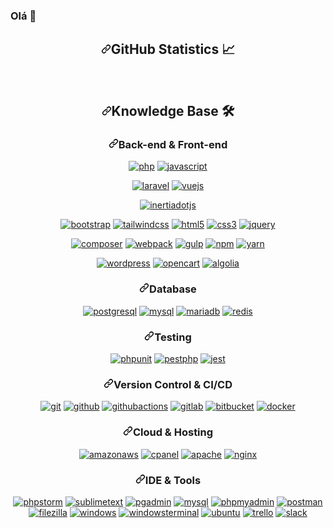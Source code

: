 ### Olá  👋

<!--
**dgobatista/dgobatista** is a ✨ _special_ ✨ repository because its `README.md` (this file) appears on your GitHub profile.

Here are some ideas to get you started:

- 🔭 I’m currently working on ...
- 🌱 I’m currently learning ...
- 👯 I’m looking to collaborate on ...
- 🤔 I’m looking for help with ...
- 💬 Ask me about ...
- 📫 How to reach me: ...
- 😄 Pronouns: ...
- ⚡ Fun fact: ...
-->

<div align="center" dir="auto">
<h2 dir="auto"><a id="user-content-github-statistics-chart_with_upwards_trend" class="anchor" aria-hidden="true" href="#github-statistics-chart_with_upwards_trend"><svg class="octicon octicon-link" viewBox="0 0 16 16" version="1.1" width="16" height="16" aria-hidden="true"><path fill-rule="evenodd" d="M7.775 3.275a.75.75 0 001.06 1.06l1.25-1.25a2 2 0 112.83 2.83l-2.5 2.5a2 2 0 01-2.83 0 .75.75 0 00-1.06 1.06 3.5 3.5 0 004.95 0l2.5-2.5a3.5 3.5 0 00-4.95-4.95l-1.25 1.25zm-4.69 9.64a2 2 0 010-2.83l2.5-2.5a2 2 0 012.83 0 .75.75 0 001.06-1.06 3.5 3.5 0 00-4.95 0l-2.5 2.5a3.5 3.5 0 004.95 4.95l1.25-1.25a.75.75 0 00-1.06-1.06l-1.25 1.25a2 2 0 01-2.83 0z"></path></svg></a>GitHub Statistics <g-emoji class="g-emoji" alias="chart_with_upwards_trend" fallback-src="https://github.githubassets.com/images/icons/emoji/unicode/1f4c8.png">📈</g-emoji></h2> 
<div dir="auto">
<p dir="auto"><a href="https://github.com/dgobatista"><img src="https://camo.githubusercontent.com/11439248c292b333c343725cf9beb4b69579da7716a0f3338db844d117902887/68747470733a2f2f6769746875622d726561646d652d73746174732e76657263656c2e6170702f6170693f757365726e616d653d67617262696e6d617263656c6f2673686f775f69636f6e733d74727565267468656d653d746f6b796f6e6967687426686964655f626f726465723d74727565266c6f63616c653d656e" alt="" data-canonical-src="https://github-readme-stats.vercel.app/api?username=dgobatista&amp;show_icons=true&amp;theme=tokyonight&amp;hide_border=true&amp;locale=en" style="max-width: 100%;"></a>
<a href="https://github.com/dgobatista"><img src="https://camo.githubusercontent.com/ef3eb660ce1c3356027cba2bd735e45777efe8c31101d09cfcef6fd309b56069/68747470733a2f2f6769746875622d726561646d652d73747265616b2d73746174732e6865726f6b756170702e636f6d2f3f757365723d67617262696e6d617263656c6f267468656d653d746f6b796f6e6967687426686964655f626f726465723d74727565" alt="" data-canonical-src="https://github-readme-streak-stats.herokuapp.com/?user=dgobatista&amp;theme=tokyonight&amp;hide_border=true" style="max-width: 100%;"></a></p>
</div>
</div>



<div align="center" dir="auto">
<h2 dir="auto"><a id="user-content-knowledge-base-hammer_and_wrench" class="anchor" aria-hidden="true" href="#knowledge-base-hammer_and_wrench"><svg class="octicon octicon-link" viewBox="0 0 16 16" version="1.1" width="16" height="16" aria-hidden="true"><path fill-rule="evenodd" d="M7.775 3.275a.75.75 0 001.06 1.06l1.25-1.25a2 2 0 112.83 2.83l-2.5 2.5a2 2 0 01-2.83 0 .75.75 0 00-1.06 1.06 3.5 3.5 0 004.95 0l2.5-2.5a3.5 3.5 0 00-4.95-4.95l-1.25 1.25zm-4.69 9.64a2 2 0 010-2.83l2.5-2.5a2 2 0 012.83 0 .75.75 0 001.06-1.06 3.5 3.5 0 00-4.95 0l-2.5 2.5a3.5 3.5 0 004.95 4.95l1.25-1.25a.75.75 0 00-1.06-1.06l-1.25 1.25a2 2 0 01-2.83 0z"></path></svg></a>Knowledge Base <g-emoji class="g-emoji" alias="hammer_and_wrench" fallback-src="https://github.githubassets.com/images/icons/emoji/unicode/1f6e0.png">🛠️</g-emoji></h2>
<h3 dir="auto"><a id="user-content-back-end--front-end" class="anchor" aria-hidden="true" href="#back-end--front-end"><svg class="octicon octicon-link" viewBox="0 0 16 16" version="1.1" width="16" height="16" aria-hidden="true"><path fill-rule="evenodd" d="M7.775 3.275a.75.75 0 001.06 1.06l1.25-1.25a2 2 0 112.83 2.83l-2.5 2.5a2 2 0 01-2.83 0 .75.75 0 00-1.06 1.06 3.5 3.5 0 004.95 0l2.5-2.5a3.5 3.5 0 00-4.95-4.95l-1.25 1.25zm-4.69 9.64a2 2 0 010-2.83l2.5-2.5a2 2 0 012.83 0 .75.75 0 001.06-1.06 3.5 3.5 0 00-4.95 0l-2.5 2.5a3.5 3.5 0 004.95 4.95l1.25-1.25a.75.75 0 00-1.06-1.06l-1.25 1.25a2 2 0 01-2.83 0z"></path></svg></a>Back-end &amp; Front-end</h3>
<p dir="auto"><a href="https://php.net" rel="nofollow"><img src="https://camo.githubusercontent.com/1062d0058e2cc14fbb86e8593e9d3516ac02709a995ffbb7aa579531a0fe6c1e/68747470733a2f2f696d672e736869656c64732e696f2f62616467652f5048502d77686974652e7376673f7374796c653d666f722d7468652d6261646765266c6f676f3d706870266c6f676f436f6c6f723d373737424234" alt="php" data-canonical-src="https://img.shields.io/badge/PHP-white.svg?style=for-the-badge&amp;logo=php&amp;logoColor=777BB4" style="max-width: 100%;"></a>
<a href="https://developer.mozilla.org/en-US/docs/Web/JavaScript" rel="nofollow"><img src="https://camo.githubusercontent.com/e7925605c8c1efa0e076e7615bc4e248ae33afb8a579f55bd71093a762e4b183/68747470733a2f2f696d672e736869656c64732e696f2f62616467652f4a6176615363726970742d77686974652e7376673f7374796c653d666f722d7468652d6261646765266c6f676f3d6a617661736372697074266c6f676f436f6c6f723d23463744463145" alt="javascript" data-canonical-src="https://img.shields.io/badge/JavaScript-white.svg?style=for-the-badge&amp;logo=javascript&amp;logoColor=#F7DF1E" style="max-width: 100%;"></a></p>
<p dir="auto"><a href="https://laravel.com" rel="nofollow"><img src="https://camo.githubusercontent.com/3a94084bd0d73498e20e7d410fd20360ee8a73899490424bc821720fd0fb1595/68747470733a2f2f696d672e736869656c64732e696f2f62616467652f4c61726176656c2d77686974652e7376673f7374796c653d666f722d7468652d6261646765266c6f676f3d6c61726176656c266c6f676f436f6c6f723d464632443230" alt="laravel" data-canonical-src="https://img.shields.io/badge/Laravel-white.svg?style=for-the-badge&amp;logo=laravel&amp;logoColor=FF2D20" style="max-width: 100%;"></a>
<a href="https://vuejs.org/" rel="nofollow"><img src="https://camo.githubusercontent.com/232316f7a7f79e6acbf27b47e593736b0e637677efa73c3a7721cf7735205259/68747470733a2f2f696d672e736869656c64732e696f2f62616467652f2d5675652e6a732d77686974653f6c6f676f3d767565646f746a73267374796c653d666f722d7468652d6261646765" alt="vuejs" data-canonical-src="https://img.shields.io/badge/-Vue.js-white?logo=vuedotjs&amp;style=for-the-badge" style="max-width: 100%;"></a>

<a href="https://inertiajs.com/" rel="nofollow"><img src="https://camo.githubusercontent.com/f405a9164c983ab3fa51dd22642507269aa12980988ff825aace770581c2b3de/68747470733a2f2f696d672e736869656c64732e696f2f62616467652f2d496e65727469612e6a732a2d77686974653f6c6f676f3d696e6572746961646f746a73266c6f676f436f6c6f723d303044433832267374796c653d666f722d7468652d6261646765" alt="inertiadotjs" data-canonical-src="https://img.shields.io/badge/-Inertia.js*-white?logo=inertiadotjs&amp;logoColor=00DC82&amp;style=for-the-badge" style="max-width: 100%;"></a></p>
<p dir="auto"><a href="https://getbootstrap.com/" rel="nofollow"><img src="https://camo.githubusercontent.com/78d5a480719e15408d5354edcc4cfcd56616819e8c1d46ec938c1bebb1bf415a/68747470733a2f2f696d672e736869656c64732e696f2f62616467652f2d426f6f7473747261702d77686974653f6c6f676f3d626f6f747374726170266c6f676f436f6c6f723d373935324233267374796c653d666f722d7468652d6261646765" alt="bootstrap" data-canonical-src="https://img.shields.io/badge/-Bootstrap-white?logo=bootstrap&amp;logoColor=7952B3&amp;style=for-the-badge" style="max-width: 100%;"></a>
<a href="https://tailwindcss.com/" rel="nofollow"><img src="https://camo.githubusercontent.com/052b530e8ef088f29dcac20cef4df905c7824a7acc4b7b4c8d18f6b6846b4ece/68747470733a2f2f696d672e736869656c64732e696f2f62616467652f2d7461696c77696e64206373732a2d77686974653f6c6f676f3d7461696c77696e64637373266c6f676f436f6c6f723d303642364434267374796c653d666f722d7468652d6261646765" alt="tailwindcss" data-canonical-src="https://img.shields.io/badge/-tailwind css*-white?logo=tailwindcss&amp;logoColor=06B6D4&amp;style=for-the-badge" style="max-width: 100%;"></a>
<a href="https://html.spec.whatwg.org/multipage/" rel="nofollow"><img src="https://camo.githubusercontent.com/c2b8c62f57907f79648ec9d6db00a2cfd51473add598958f7367b41af013c497/68747470733a2f2f696d672e736869656c64732e696f2f62616467652f2d48544d4c2d77686974653f6c6f676f3d68746d6c35267374796c653d666f722d7468652d6261646765" alt="html5" data-canonical-src="https://img.shields.io/badge/-HTML-white?logo=html5&amp;style=for-the-badge" style="max-width: 100%;"></a>
<a href="https://www.w3.org/Style/CSS" rel="nofollow"><img src="https://camo.githubusercontent.com/2311e44f075d53792657629075fb00baf254dd57fea610ca66a3751735301f56/68747470733a2f2f696d672e736869656c64732e696f2f62616467652f2d4353532d77686974653f6c6f676f3d63737333266c6f676f436f6c6f723d313537324236267374796c653d666f722d7468652d6261646765" alt="css3" data-canonical-src="https://img.shields.io/badge/-CSS-white?logo=css3&amp;logoColor=1572B6&amp;style=for-the-badge" style="max-width: 100%;"></a>
<a href="https://jquery.com/" rel="nofollow"><img src="https://camo.githubusercontent.com/5d5151c390c56a12404deede3190d222d4c5597cfe353445e043269297c032df/68747470733a2f2f696d672e736869656c64732e696f2f62616467652f2d6a71756572792d77686974653f6c6f676f3d6a7175657279266c6f676f436f6c6f723d303736394144267374796c653d666f722d7468652d6261646765" alt="jquery" data-canonical-src="https://img.shields.io/badge/-jquery-white?logo=jquery&amp;logoColor=0769AD&amp;style=for-the-badge" style="max-width: 100%;"></a></p>
<p dir="auto"><a href="https://getcomposer.org/" rel="nofollow"><img src="https://camo.githubusercontent.com/1e1b9cc0862b5fcafab2cb9a9e32a8d3feae1ff5b19784d26fa69e2b8dde4304/68747470733a2f2f696d672e736869656c64732e696f2f62616467652f2d636f6d706f7365722d77686974653f6c6f676f3d636f6d706f736572266c6f676f436f6c6f723d383835363330267374796c653d666f722d7468652d6261646765" alt="composer" data-canonical-src="https://img.shields.io/badge/-composer-white?logo=composer&amp;logoColor=885630&amp;style=for-the-badge" style="max-width: 100%;"></a>
<a href="https://webpack.js.org/" rel="nofollow"><img src="https://camo.githubusercontent.com/844718bef655fdd37c0319ee785c65d2f51d0e50e09d6a08abc64b5ae9628a2e/68747470733a2f2f696d672e736869656c64732e696f2f62616467652f2d7765627061636b2d77686974653f6c6f676f3d7765627061636b266c6f676f436f6c6f723d384444364639267374796c653d666f722d7468652d6261646765" alt="webpack" data-canonical-src="https://img.shields.io/badge/-webpack-white?logo=webpack&amp;logoColor=8DD6F9&amp;style=for-the-badge" style="max-width: 100%;"></a>
<a href="https://gulpjs.com/" rel="nofollow"><img src="https://camo.githubusercontent.com/8edd003f89d8c21f77821a1aef2845f5c4f3d71e050031e8bdfbc6d144550249/68747470733a2f2f696d672e736869656c64732e696f2f62616467652f2d67756c702d77686974653f6c6f676f3d67756c70266c6f676f436f6c6f723d434634363437267374796c653d666f722d7468652d6261646765" alt="gulp" data-canonical-src="https://img.shields.io/badge/-gulp-white?logo=gulp&amp;logoColor=CF4647&amp;style=for-the-badge" style="max-width: 100%;"></a>
<a href="https://www.npmjs.com/" rel="nofollow"><img src="https://camo.githubusercontent.com/97f95a6dfca7cff563c8294a8cb2827b70562e757f6c02fc8f8d3a81c6a52da5/68747470733a2f2f696d672e736869656c64732e696f2f62616467652f2d6e706d2d77686974653f6c6f676f3d6e706d266c6f676f436f6c6f723d434233383337267374796c653d666f722d7468652d6261646765" alt="npm" data-canonical-src="https://img.shields.io/badge/-npm-white?logo=npm&amp;logoColor=CB3837&amp;style=for-the-badge" style="max-width: 100%;"></a>
<a href="https://yarnpkg.com/" rel="nofollow"><img src="https://camo.githubusercontent.com/4f50b1416bbdbb9def532e7cbe4cd6d5c055472c45a774fc003842a69011c47a/68747470733a2f2f696d672e736869656c64732e696f2f62616467652f2d7961726e2d77686974653f6c6f676f3d7961726e266c6f676f436f6c6f723d324338454242267374796c653d666f722d7468652d6261646765" alt="yarn" data-canonical-src="https://img.shields.io/badge/-yarn-white?logo=yarn&amp;logoColor=2C8EBB&amp;style=for-the-badge" style="max-width: 100%;"></a></p>
<p dir="auto"><a href="https://wordpress.com/" rel="nofollow"><img src="https://camo.githubusercontent.com/24ee82aa49aa62dfebeed25ab16a805e914148ef0bb2792472adfd76a81507a7/68747470733a2f2f696d672e736869656c64732e696f2f62616467652f2d776f726470726573732d77686974653f6c6f676f3d776f72647072657373266c6f676f436f6c6f723d323137353942267374796c653d666f722d7468652d6261646765" alt="wordpress" data-canonical-src="https://img.shields.io/badge/-wordpress-white?logo=wordpress&amp;logoColor=21759B&amp;style=for-the-badge" style="max-width: 100%;"></a>
<a href="https://www.opencart.com/" rel="nofollow"><img src="https://camo.githubusercontent.com/b63755d3cb8e59d68913441ecade6869fec27e8e4f329bf2a6356500c1972a7b/68747470733a2f2f696d672e736869656c64732e696f2f62616467652f2d6f70656e636172742d77686974653f6c6f676f3d6f70656e63617274266c6f676f436f6c6f723d323137353942267374796c653d666f722d7468652d6261646765" alt="opencart" data-canonical-src="https://img.shields.io/badge/-opencart-white?logo=opencart&amp;logoColor=21759B&amp;style=for-the-badge" style="max-width: 100%;"></a>
<a href="https://www.algolia.com/" rel="nofollow"><img src="https://camo.githubusercontent.com/c09b18f871bc8f33c3e25ac5dd0a1213471192b25a71548d457969d02156e5ce/68747470733a2f2f696d672e736869656c64732e696f2f62616467652f2d616c676f6c69612a2d77686974653f6c6f676f3d616c676f6c6961266c6f676f436f6c6f723d353436384646267374796c653d666f722d7468652d6261646765" alt="algolia" data-canonical-src="https://img.shields.io/badge/-algolia*-white?logo=algolia&amp;logoColor=5468FF&amp;style=for-the-badge" style="max-width: 100%;"></a></p>
<h3 dir="auto"><a id="user-content-database" class="anchor" aria-hidden="true" href="#database"><svg class="octicon octicon-link" viewBox="0 0 16 16" version="1.1" width="16" height="16" aria-hidden="true"><path fill-rule="evenodd" d="M7.775 3.275a.75.75 0 001.06 1.06l1.25-1.25a2 2 0 112.83 2.83l-2.5 2.5a2 2 0 01-2.83 0 .75.75 0 00-1.06 1.06 3.5 3.5 0 004.95 0l2.5-2.5a3.5 3.5 0 00-4.95-4.95l-1.25 1.25zm-4.69 9.64a2 2 0 010-2.83l2.5-2.5a2 2 0 012.83 0 .75.75 0 001.06-1.06 3.5 3.5 0 00-4.95 0l-2.5 2.5a3.5 3.5 0 004.95 4.95l1.25-1.25a.75.75 0 00-1.06-1.06l-1.25 1.25a2 2 0 01-2.83 0z"></path></svg></a>Database</h3>
<p dir="auto"><a href="https://www.postgresql.org/" rel="nofollow"><img src="https://camo.githubusercontent.com/c270af505d2eb499f80b185b403934c88541c9bb36ae903c259b981fb9067d7c/68747470733a2f2f696d672e736869656c64732e696f2f62616467652f2d706f737467726573716c2d77686974653f6c6f676f3d706f737467726573716c266c6f676f436f6c6f723d343136394531267374796c653d666f722d7468652d6261646765" alt="postgresql" data-canonical-src="https://img.shields.io/badge/-postgresql-white?logo=postgresql&amp;logoColor=4169E1&amp;style=for-the-badge" style="max-width: 100%;"></a>
<a href="https://www.mysql.com/" rel="nofollow"><img src="https://camo.githubusercontent.com/b3f40a3a32711a30ab049b48f1f5f5396f1381b0c050255d54b7f18d0baee96c/68747470733a2f2f696d672e736869656c64732e696f2f62616467652f2d6d7973716c2d77686974653f6c6f676f3d6d7973716c266c6f676f436f6c6f723d343437394131267374796c653d666f722d7468652d6261646765" alt="mysql" data-canonical-src="https://img.shields.io/badge/-mysql-white?logo=mysql&amp;logoColor=4479A1&amp;style=for-the-badge" style="max-width: 100%;"></a>
<a href="https://mariadb.org/" rel="nofollow"><img src="https://camo.githubusercontent.com/56ab39f7df504d674990cce4697f1ce6735402de53bdcf3bccf7bfd9055a2ee1/68747470733a2f2f696d672e736869656c64732e696f2f62616467652f2d6d6172696164622d77686974653f6c6f676f3d6d617269616462266c6f676f436f6c6f723d303033353435267374796c653d666f722d7468652d6261646765" alt="mariadb" data-canonical-src="https://img.shields.io/badge/-mariadb-white?logo=mariadb&amp;logoColor=003545&amp;style=for-the-badge" style="max-width: 100%;"></a>
<a href="https://redis.io/" rel="nofollow"><img src="https://camo.githubusercontent.com/e076a591694d7eed1b024bd35942b8840f58eaeb681a860cefe0dbaa23716233/68747470733a2f2f696d672e736869656c64732e696f2f62616467652f2d72656469732a2d77686974653f6c6f676f3d7265646973266c6f676f436f6c6f723d444333383244267374796c653d666f722d7468652d6261646765" alt="redis" data-canonical-src="https://img.shields.io/badge/-redis*-white?logo=redis&amp;logoColor=DC382D&amp;style=for-the-badge" style="max-width: 100%;"></a></p>
<h3 dir="auto"><a id="user-content-testing" class="anchor" aria-hidden="true" href="#testing"><svg class="octicon octicon-link" viewBox="0 0 16 16" version="1.1" width="16" height="16" aria-hidden="true"><path fill-rule="evenodd" d="M7.775 3.275a.75.75 0 001.06 1.06l1.25-1.25a2 2 0 112.83 2.83l-2.5 2.5a2 2 0 01-2.83 0 .75.75 0 00-1.06 1.06 3.5 3.5 0 004.95 0l2.5-2.5a3.5 3.5 0 00-4.95-4.95l-1.25 1.25zm-4.69 9.64a2 2 0 010-2.83l2.5-2.5a2 2 0 012.83 0 .75.75 0 001.06-1.06 3.5 3.5 0 00-4.95 0l-2.5 2.5a3.5 3.5 0 004.95 4.95l1.25-1.25a.75.75 0 00-1.06-1.06l-1.25 1.25a2 2 0 01-2.83 0z"></path></svg></a>Testing</h3>
<p dir="auto"><a href="https://phpunit.de/" rel="nofollow"><img src="https://camo.githubusercontent.com/26580997ee336432ab82b0cff231b4a41d09c53997045a1578281e7ca46f11e4/68747470733a2f2f696d672e736869656c64732e696f2f62616467652f2d706870756e69742d77686974653f6c6f676f3d706870266c6f676f436f6c6f723d373737424234267374796c653d666f722d7468652d6261646765" alt="phpunit" data-canonical-src="https://img.shields.io/badge/-phpunit-white?logo=php&amp;logoColor=777BB4&amp;style=for-the-badge" style="max-width: 100%;"></a>
<a href="https://pestphp.com/" rel="nofollow"><img src="https://camo.githubusercontent.com/2eda976eea12232a9171a57c65b8b9627ccc9fde72ade661c991159b2564af2a/68747470733a2f2f696d672e736869656c64732e696f2f62616467652f2d706573747068702a2d77686974653f6c6f676f3d70657374706870266c6f676f436f6c6f723d433231333235267374796c653d666f722d7468652d6261646765" alt="pestphp" data-canonical-src="https://img.shields.io/badge/-pestphp*-white?logo=pestphp&amp;logoColor=C21325&amp;style=for-the-badge" style="max-width: 100%;"></a>
<a href="https://jestjs.io/" rel="nofollow"><img src="https://camo.githubusercontent.com/634b2bc4d12c8befe985e493e8239825027b7f6b9a6dded0d61f4b3fb98e47c3/68747470733a2f2f696d672e736869656c64732e696f2f62616467652f2d6a6573742a2d77686974653f6c6f676f3d6a657374266c6f676f436f6c6f723d433231333235267374796c653d666f722d7468652d6261646765" alt="jest" data-canonical-src="https://img.shields.io/badge/-jest*-white?logo=jest&amp;logoColor=C21325&amp;style=for-the-badge" style="max-width: 100%;"></a></p>
<h3 dir="auto"><a id="user-content-version-control--cicd" class="anchor" aria-hidden="true" href="#version-control--cicd"><svg class="octicon octicon-link" viewBox="0 0 16 16" version="1.1" width="16" height="16" aria-hidden="true"><path fill-rule="evenodd" d="M7.775 3.275a.75.75 0 001.06 1.06l1.25-1.25a2 2 0 112.83 2.83l-2.5 2.5a2 2 0 01-2.83 0 .75.75 0 00-1.06 1.06 3.5 3.5 0 004.95 0l2.5-2.5a3.5 3.5 0 00-4.95-4.95l-1.25 1.25zm-4.69 9.64a2 2 0 010-2.83l2.5-2.5a2 2 0 012.83 0 .75.75 0 001.06-1.06 3.5 3.5 0 00-4.95 0l-2.5 2.5a3.5 3.5 0 004.95 4.95l1.25-1.25a.75.75 0 00-1.06-1.06l-1.25 1.25a2 2 0 01-2.83 0z"></path></svg></a>Version Control &amp; CI/CD</h3>
<a href="https://git-scm.com/" rel="nofollow"><img src="https://camo.githubusercontent.com/8ca8eb15888cba570d56eefa2789218962a32c1cd6e764d44c054893927bbdc1/68747470733a2f2f696d672e736869656c64732e696f2f62616467652f2d6769742d77686974653f6c6f676f3d676974266c6f676f436f6c6f723d463035303332267374796c653d666f722d7468652d6261646765" alt="git" data-canonical-src="https://img.shields.io/badge/-git-white?logo=git&amp;logoColor=F05032&amp;style=for-the-badge" style="max-width: 100%;"></a>
<a href="https://github.com/"><img src="https://camo.githubusercontent.com/6d30a4e486426c303d24ea299665633fcac519f2147f7abf09cce6e162e4deb3/68747470733a2f2f696d672e736869656c64732e696f2f62616467652f2d6769746875622d77686974653f6c6f676f3d676974687562266c6f676f436f6c6f723d313831373137267374796c653d666f722d7468652d6261646765" alt="github" data-canonical-src="https://img.shields.io/badge/-github-white?logo=github&amp;logoColor=181717&amp;style=for-the-badge" style="max-width: 100%;"></a>
<a href="https://github.com/features/actions"><img src="https://camo.githubusercontent.com/7073a3ceb9fcd228211b6c05b39350d50435a72e6b54c3972ef3d88e5b483bac/68747470733a2f2f696d672e736869656c64732e696f2f62616467652f2d6769746875625f616374696f6e732a2d77686974653f6c6f676f3d676974687562616374696f6e73266c6f676f436f6c6f723d323038384646267374796c653d666f722d7468652d6261646765" alt="githubactions" data-canonical-src="https://img.shields.io/badge/-github_actions*-white?logo=githubactions&amp;logoColor=2088FF&amp;style=for-the-badge" style="max-width: 100%;"></a>
<a href="https://gitlab.com/" rel="nofollow"><img src="https://camo.githubusercontent.com/f86d4b5f1a508506253ee5b3ceb4b492818554713e9e51309580debf2c51025b/68747470733a2f2f696d672e736869656c64732e696f2f62616467652f2d6769746c61622d77686974653f6c6f676f3d6769746c6162266c6f676f436f6c6f723d464341313231267374796c653d666f722d7468652d6261646765" alt="gitlab" data-canonical-src="https://img.shields.io/badge/-gitlab-white?logo=gitlab&amp;logoColor=FCA121&amp;style=for-the-badge" style="max-width: 100%;"></a>
<a href="https://bitbucket.org/" rel="nofollow"><img src="https://camo.githubusercontent.com/43aea503350c7207e09b64b448a819c26b5aa7e009c1bc671398324fa710fbaf/68747470733a2f2f696d672e736869656c64732e696f2f62616467652f2d6269746275636b65742d77686974653f6c6f676f3d6269746275636b6574266c6f676f436f6c6f723d303035324343267374796c653d666f722d7468652d6261646765" alt="bitbucket" data-canonical-src="https://img.shields.io/badge/-bitbucket-white?logo=bitbucket&amp;logoColor=0052CC&amp;style=for-the-badge" style="max-width: 100%;"></a>
<a href="https://www.docker.com/" rel="nofollow"><img src="https://camo.githubusercontent.com/6a01c24ad74a3e1b0c4b52d90dddea3ef077c82e94b465afac76fa29e62a69d6/68747470733a2f2f696d672e736869656c64732e696f2f62616467652f2d646f636b65722d77686974653f6c6f676f3d646f636b6572266c6f676f436f6c6f723d323439364544267374796c653d666f722d7468652d6261646765" alt="docker" data-canonical-src="https://img.shields.io/badge/-docker-white?logo=docker&amp;logoColor=2496ED&amp;style=for-the-badge" style="max-width: 100%;"></a>
<h3 dir="auto"><a id="user-content-cloud--hosting" class="anchor" aria-hidden="true" href="#cloud--hosting"><svg class="octicon octicon-link" viewBox="0 0 16 16" version="1.1" width="16" height="16" aria-hidden="true"><path fill-rule="evenodd" d="M7.775 3.275a.75.75 0 001.06 1.06l1.25-1.25a2 2 0 112.83 2.83l-2.5 2.5a2 2 0 01-2.83 0 .75.75 0 00-1.06 1.06 3.5 3.5 0 004.95 0l2.5-2.5a3.5 3.5 0 00-4.95-4.95l-1.25 1.25zm-4.69 9.64a2 2 0 010-2.83l2.5-2.5a2 2 0 012.83 0 .75.75 0 001.06-1.06 3.5 3.5 0 00-4.95 0l-2.5 2.5a3.5 3.5 0 004.95 4.95l1.25-1.25a.75.75 0 00-1.06-1.06l-1.25 1.25a2 2 0 01-2.83 0z"></path></svg></a>Cloud &amp; Hosting</h3>
<p dir="auto"><a href="https://aws.amazon.com" rel="nofollow"><img src="https://camo.githubusercontent.com/22127ec0abe2c6ba65bbe425ad05f988f92910407f0171af9383831a3df9a157/68747470733a2f2f696d672e736869656c64732e696f2f62616467652f2d616d617a6f6e5f6177732d77686974653f6c6f676f3d616d617a6f6e617773266c6f676f436f6c6f723d323332463345267374796c653d666f722d7468652d6261646765" alt="amazonaws" data-canonical-src="https://img.shields.io/badge/-amazon_aws-white?logo=amazonaws&amp;logoColor=232F3E&amp;style=for-the-badge" style="max-width: 100%;"></a>
<a href="https://cpanel.net/" rel="nofollow"><img src="https://camo.githubusercontent.com/b75c9b14fe67dd0d490d7b7b5f1054b6c2b08bb0acc2ce13f99d1096355969ef/68747470733a2f2f696d672e736869656c64732e696f2f62616467652f2d6370616e656c2d77686974653f6c6f676f3d6370616e656c266c6f676f436f6c6f723d464636433243267374796c653d666f722d7468652d6261646765" alt="cpanel" data-canonical-src="https://img.shields.io/badge/-cpanel-white?logo=cpanel&amp;logoColor=FF6C2C&amp;style=for-the-badge" style="max-width: 100%;"></a>
<a href="https://httpd.apache.org/" rel="nofollow"><img src="https://camo.githubusercontent.com/7d25c4c785f76d1880a01ee6e09717d09e63a532c4b5253d1f568dd145134d95/68747470733a2f2f696d672e736869656c64732e696f2f62616467652f2d6170616368652d77686974653f6c6f676f3d617061636865266c6f676f436f6c6f723d443232313238267374796c653d666f722d7468652d6261646765" alt="apache" data-canonical-src="https://img.shields.io/badge/-apache-white?logo=apache&amp;logoColor=D22128&amp;style=for-the-badge" style="max-width: 100%;"></a>
<a href="https://www.nginx.com/" rel="nofollow"><img src="https://camo.githubusercontent.com/74b0eb5479e8857409ce4584d623b0b4e8f9d1affa582b914223d07e44128a4d/68747470733a2f2f696d672e736869656c64732e696f2f62616467652f2d6e67696e782d77686974653f6c6f676f3d6e67696e78266c6f676f436f6c6f723d303039363339267374796c653d666f722d7468652d6261646765" alt="nginx" data-canonical-src="https://img.shields.io/badge/-nginx-white?logo=nginx&amp;logoColor=009639&amp;style=for-the-badge" style="max-width: 100%;"></a></p>
<h3 dir="auto"><a id="user-content-ide--tools" class="anchor" aria-hidden="true" href="#ide--tools"><svg class="octicon octicon-link" viewBox="0 0 16 16" version="1.1" width="16" height="16" aria-hidden="true"><path fill-rule="evenodd" d="M7.775 3.275a.75.75 0 001.06 1.06l1.25-1.25a2 2 0 112.83 2.83l-2.5 2.5a2 2 0 01-2.83 0 .75.75 0 00-1.06 1.06 3.5 3.5 0 004.95 0l2.5-2.5a3.5 3.5 0 00-4.95-4.95l-1.25 1.25zm-4.69 9.64a2 2 0 010-2.83l2.5-2.5a2 2 0 012.83 0 .75.75 0 001.06-1.06 3.5 3.5 0 00-4.95 0l-2.5 2.5a3.5 3.5 0 004.95 4.95l1.25-1.25a.75.75 0 00-1.06-1.06l-1.25 1.25a2 2 0 01-2.83 0z"></path></svg></a>IDE &amp; Tools</h3>
<p dir="auto"><a href="https://www.jetbrains.com/phpstorm/" rel="nofollow"><img src="https://camo.githubusercontent.com/68266e02a70b948b7b07017abdcf95e74f298bd10bc2f3ef1ce8705bd93288fc/68747470733a2f2f696d672e736869656c64732e696f2f62616467652f2d70687073746f726d2d77686974653f6c6f676f3d70687073746f726d266c6f676f436f6c6f723d303030303030267374796c653d666f722d7468652d6261646765" alt="phpstorm" data-canonical-src="https://img.shields.io/badge/-phpstorm-white?logo=phpstorm&amp;logoColor=000000&amp;style=for-the-badge" style="max-width: 100%;"></a>
<a href="https://www.sublimetext.com/" rel="nofollow"><img src="https://camo.githubusercontent.com/2f1db46b9c7d105ffb09234fff8b73b36fb66b75069c192c77efe8a43621b89a/68747470733a2f2f696d672e736869656c64732e696f2f62616467652f2d7375626c696d655f746578742d77686974653f6c6f676f3d7375626c696d6574657874266c6f676f436f6c6f723d464639383030267374796c653d666f722d7468652d6261646765" alt="sublimetext" data-canonical-src="https://img.shields.io/badge/-sublime_text-white?logo=sublimetext&amp;logoColor=FF9800&amp;style=for-the-badge" style="max-width: 100%;"></a>
<a href="https://www.pgadmin.org/" rel="nofollow"><img src="https://camo.githubusercontent.com/c92c406698ab3596becaaaa8d82408fa85580a591da8aa15c9869d1de2b5f767/68747470733a2f2f696d672e736869656c64732e696f2f62616467652f2d706761646d696e2d77686974653f6c6f676f3d706f737467726573716c266c6f676f436f6c6f723d343136394531267374796c653d666f722d7468652d6261646765" alt="pgadmin" data-canonical-src="https://img.shields.io/badge/-pgadmin-white?logo=postgresql&amp;logoColor=4169E1&amp;style=for-the-badge" style="max-width: 100%;"></a>
<a href="https://www.mysql.com/products/workbench/" rel="nofollow"><img src="https://camo.githubusercontent.com/27b090a8104f0b10db6936fc65f8fb3552ea0b31eb348c07856543a82d40c6fc/68747470733a2f2f696d672e736869656c64732e696f2f62616467652f2d6d7973716c5f776f726b62656e63682d77686974653f6c6f676f3d6d7973716c266c6f676f436f6c6f723d343437394131267374796c653d666f722d7468652d6261646765" alt="mysql" data-canonical-src="https://img.shields.io/badge/-mysql_workbench-white?logo=mysql&amp;logoColor=4479A1&amp;style=for-the-badge" style="max-width: 100%;"></a>
<a href="https://www.phpmyadmin.net/" rel="nofollow"><img src="https://camo.githubusercontent.com/172f1fa755eba8676d66c81006222137b2485d91d6eb9dcf71457474c3f6c274/68747470733a2f2f696d672e736869656c64732e696f2f62616467652f2d7068706d7961646d696e2d77686974653f6c6f676f3d7068706d7961646d696e266c6f676f436f6c6f723d364337384146267374796c653d666f722d7468652d6261646765" alt="phpmyadmin" data-canonical-src="https://img.shields.io/badge/-phpmyadmin-white?logo=phpmyadmin&amp;logoColor=6C78AF&amp;style=for-the-badge" style="max-width: 100%;"></a>
<a href="https://www.postman.com/" rel="nofollow"><img src="https://camo.githubusercontent.com/a5dfd65902fad2a06f6f1a8a697481bcf48214d2994cc17b99abb0a0e059291f/68747470733a2f2f696d672e736869656c64732e696f2f62616467652f2d706f73746d616e2d77686974653f6c6f676f3d706f73746d616e266c6f676f436f6c6f723d464636433337267374796c653d666f722d7468652d6261646765" alt="postman" data-canonical-src="https://img.shields.io/badge/-postman-white?logo=postman&amp;logoColor=FF6C37&amp;style=for-the-badge" style="max-width: 100%;"></a>
<a href="https://filezilla-project.org/filezilla_pro.php" rel="nofollow"><img src="https://camo.githubusercontent.com/2cec897a30cbe5c73493906bf96c44c6d11359244aaaa65df4c656ce7497464c/68747470733a2f2f696d672e736869656c64732e696f2f62616467652f2d66696c657a696c6c612d77686974653f6c6f676f3d66696c657a696c6c61266c6f676f436f6c6f723d424630303030267374796c653d666f722d7468652d6261646765" alt="filezilla" data-canonical-src="https://img.shields.io/badge/-filezilla-white?logo=filezilla&amp;logoColor=BF0000&amp;style=for-the-badge" style="max-width: 100%;"></a>
<a href="https://www.microsoft.com/en-us/windows" rel="nofollow"><img src="https://camo.githubusercontent.com/e4f8680395d5e10d379838cc7ffe6c524a9d572970e370010cafa79e49ce408c/68747470733a2f2f696d672e736869656c64732e696f2f62616467652f2d77696e646f77732d77686974653f6c6f676f3d77696e646f7773266c6f676f436f6c6f723d303037384436267374796c653d666f722d7468652d6261646765" alt="windows" data-canonical-src="https://img.shields.io/badge/-windows-white?logo=windows&amp;logoColor=0078D6&amp;style=for-the-badge" style="max-width: 100%;"></a>
<a href="https://github.com/microsoft/terminal"><img src="https://camo.githubusercontent.com/aef0f6d64d932bcb65fc2b129760b87593fb8c938c357666b1c49e7fcd93572e/68747470733a2f2f696d672e736869656c64732e696f2f62616467652f2d77696e646f77735f7465726d696e616c2d77686974653f6c6f676f3d77696e646f77737465726d696e616c266c6f676f436f6c6f723d344434443444267374796c653d666f722d7468652d6261646765" alt="windowsterminal" data-canonical-src="https://img.shields.io/badge/-windows_terminal-white?logo=windowsterminal&amp;logoColor=4D4D4D&amp;style=for-the-badge" style="max-width: 100%;"></a>
<a href="https://ubuntu.com/" rel="nofollow"><img src="https://camo.githubusercontent.com/56c22e7085420b5c884d264a9b5d68a7a4aaabbc8e09b3ec0ff3cc7e7a3b9009/68747470733a2f2f696d672e736869656c64732e696f2f62616467652f2d7562756e74752d77686974653f6c6f676f3d7562756e7475266c6f676f436f6c6f723d453935343230267374796c653d666f722d7468652d6261646765" alt="ubuntu" data-canonical-src="https://img.shields.io/badge/-ubuntu-white?logo=ubuntu&amp;logoColor=E95420&amp;style=for-the-badge" style="max-width: 100%;"></a>
<a href="https://trello.com/" rel="nofollow"><img src="https://camo.githubusercontent.com/683aaecaf30a92d10bd63648b993c50fa27d8b72ce9228ca5ec94c7f06590cf0/68747470733a2f2f696d672e736869656c64732e696f2f62616467652f2d7472656c6c6f2d77686974653f6c6f676f3d7472656c6c6f266c6f676f436f6c6f723d303035324343267374796c653d666f722d7468652d6261646765" alt="trello" data-canonical-src="https://img.shields.io/badge/-trello-white?logo=trello&amp;logoColor=0052CC&amp;style=for-the-badge" style="max-width: 100%;"></a>
<a href="https://slack.com/" rel="nofollow"><img src="https://camo.githubusercontent.com/534ec94525c02b77f7aa9e6daeeaacb1fd44cc76a6a0026e8b1e6366cec42baf/68747470733a2f2f696d672e736869656c64732e696f2f62616467652f2d736c61636b2d77686974653f6c6f676f3d736c61636b266c6f676f436f6c6f723d344131353442267374796c653d666f722d7468652d6261646765" alt="slack" data-canonical-src="https://img.shields.io/badge/-slack-white?logo=slack&amp;logoColor=4A154B&amp;style=for-the-badge" style="max-width: 100%;"></a></p>
</div>
